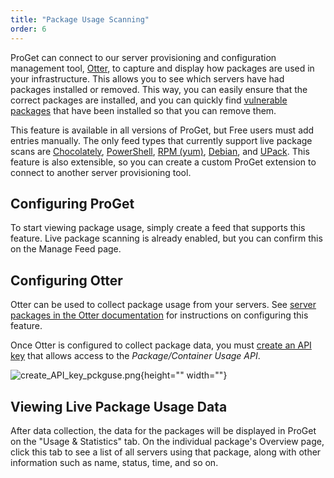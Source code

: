 ```yaml
---
title: "Package Usage Scanning"
order: 6
---
```


ProGet can connect to our server provisioning and configuration management tool, [Otter](https://inedo.com/otter/), to capture and display how packages are used in your infrastructure. This allows you to see which servers have had packages installed or removed. This way, you can easily ensure that the correct packages are installed, and you can quickly find [vulnerable packages](/docs/proget/sca/vulnerabilities) that have been installed so that you can remove them.

This feature is available in all versions of ProGet, but Free users must add entries manually. The only feed types that currently support live package scans are  [Chocolately](/docs/proget/feeds/chocolatey), [PowerShell](/docs/proget/feeds/powershell), [RPM (yum)](/docs/proget/feeds/rpm), [Debian](/docs/proget/feeds/debian), and [UPack](/docs/proget/feeds/universal). This feature is also extensible, so you can create a custom ProGet extension to connect to another server provisioning tool.

## Configuring ProGet 
To start viewing package usage, simply create a feed that supports this feature. Live package scanning is already enabled, but you can confirm this on the Manage Feed page.

## Configuring Otter 
Otter can be used to collect package usage from your servers. See [server packages in the Otter documentation](/docs/otter/connecting-to-your-servers-with-otter/otter-servers-in-otter#packagess) for instructions on configuring this feature.

Once Otter is configured to collect package data, you must [create an API key](/docs/proget/reference-api/proget-apikeys) that allows access to the *Package/Container Usage API*. 

![create_API_key_pckguse.png](/resources/docs/create_API_key_pckguse.png){height="" width=""}

## Viewing Live Package Usage Data

After data collection, the data for the packages will be displayed in ProGet on the "Usage & Statistics" tab. On the individual package's Overview page, click this tab to see a list of all servers using that package, along with other information such as name, status, time, and so on.

